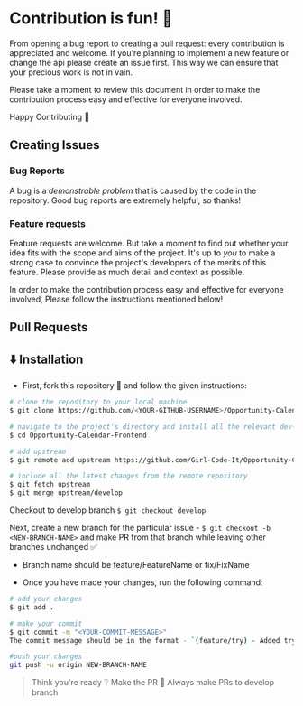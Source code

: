 # Contribution is fun! :green_heart:

From opening a bug report to creating a pull request: every contribution is appreciated and welcome. If you're planning to implement a new feature or change the api please create an issue first. This way we can ensure that your precious work is not in vain.

Please take a moment to review this document in order to make the contribution process easy and effective for everyone involved.

Happy Contributing :slightly_smiling_face:

## Creating Issues

### Bug Reports

A bug is a _demonstrable problem_ that is caused by the code in the repository.
Good bug reports are extremely helpful, so thanks!

### Feature requests

Feature requests are welcome. But take a moment to find out whether your idea
fits with the scope and aims of the project. It's up to _you_ to make a strong
case to convince the project's developers of the merits of this feature. Please
provide as much detail and context as possible.

In order to make the contribution
process easy and effective for everyone involved, Please follow the instructions mentioned below!

## Pull Requests

## :arrow_down: Installation

- First, fork this repository :fork_and_knife: and follow the given instructions:

```bash
# clone the repository to your local machine
$ git clone https://github.com/<YOUR-GITHUB-USERNAME>/Opportunity-Calendar-Frontend.git

# navigate to the project's directory and install all the relevant dev-dependencies
$ cd Opportunity-Calendar-Frontend

# add upstream
$ git remote add upstream https://github.com/Girl-Code-It/Opportunity-Calendar-Frontend

# include all the latest changes from the remote repository
$ git fetch upstream
$ git merge upstream/develop
```

Checkout to develop branch
`$ git checkout develop`

Next, create a new branch for the particular issue - `$ git checkout -b <NEW-BRANCH-NAME>` and make PR from that branch while leaving other branches unchanged :white_check_mark:

- Branch name should be feature/FeatureName or fix/FixName

- Once you have made your changes, run the following command:

```bash
# add your changes
$ git add .

# make your commit
$ git commit -m "<YOUR-COMMIT-MESSAGE>"
The commit message should be in the format - `(feature/try) - Added try component`

#push your changes
git push -u origin NEW-BRANCH-NAME
```

> Think you're ready :grey_question: Make the PR :tropical_drink:
> Always make PRs to develop branch
